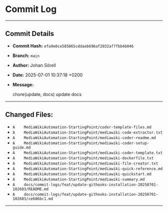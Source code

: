 # Commit Log

---

## Commit Details

- **Commit Hash:**   `efa9e0ce585065cddaeb696af2032af7fbb4b046`
- **Branch:**        `main`
- **Author:**        Johan Sörell
- **Date:**          2025-07-01 10:37:18 +0200
- **Message:**

  chore(update, docs) update docs

---

## Changed Files:

- `A	MediaWikiAutomation-StartingPoint/coder-template-files.md`
- `A	MediaWikiAutomation-StartingPoint/mediawiki-code-extractor.txt`
- `A	MediaWikiAutomation-StartingPoint/mediawiki-coder-readme.md`
- `A	MediaWikiAutomation-StartingPoint/mediawiki-coder-setup-guide.md`
- `A	MediaWikiAutomation-StartingPoint/mediawiki-coder-template.txt`
- `A	MediaWikiAutomation-StartingPoint/mediawiki-dockerfile.txt`
- `A	MediaWikiAutomation-StartingPoint/mediawiki-file-creator.txt`
- `A	MediaWikiAutomation-StartingPoint/mediawiki-quick-reference.md`
- `A	MediaWikiAutomation-StartingPoint/mediawiki-quickstart.md`
- `A	MediaWikiAutomation-StartingPoint/mediawiki-summary.md`
- `A	docs/commit-logs/feat/update-githooks-installation-20250701-102603/README.md`
- `A	docs/commit-logs/feat/update-githooks-installation-20250701-102603/ce686bc1.md`

---
